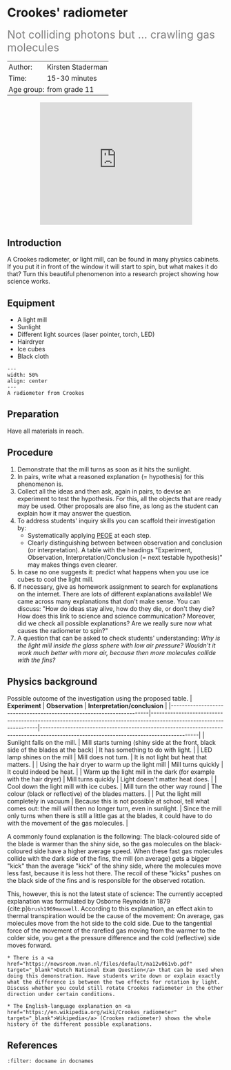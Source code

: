 # Crookes' radiometer
<span style="font-size: 25px; color: gray;">Not colliding photons but ... crawling gas molecules</span> 

<table style="width: 100%; border-collapse: collapse; border: none;">
    <tr style="background-color: var(--background-color);">  
        <td style="text-align: left; padding: 3px; border: none; color: var(--text-color)">Author:</td>
        <td style="text-align: left; padding: 3px; border: none; color: var(--text-color)">Kirsten Staderman</td>
    </tr>
    <tr style="background-color: var(--background-color);"> 
        <td style="text-align: left; padding: 3px; border: none; color: var(--text-color)">Time:</td>
        <td style="text-align: left; padding: 3px; border: none; color: var(--text-color)">15-30 minutes</td>
    </tr>
    <tr style="background-color: var(--background-color);"> 
        <td style="text-align: left; padding: 3px; border: none; color: var(--text-color)">Age group:</td>
        <td style="text-align: left; padding: 3px; border: none; color: var(--text-color)">from grade 11</td>
    </tr>
</table>

<div style="display: flex; justify-content: center;">
    <div style="position: relative; width: 70%; height: 0; padding-bottom: 56.25%;">
        <iframe
            src="https://www.youtube.com/embed/6q4MZDgPy8I?si=A--qq_CQlIKZzKwg"
            style="position: absolute; top: 0; left: 0; width: 100%; height: 100%;"
            frameborder="0"
            allow="accelerometer; autoplay; clipboard-write; encrypted-media; gyroscope; picture-in-picture"
            allowfullscreen
        ></iframe>
    </div>
</div>

## Introduction
A Crookes radiometer, or light mill, can be found in many physics cabinets. If you put it in front of the window it will start to spin, but what makes it do that? Turn this beautiful phenomenon into a research project showing how science works.

## Equipment
- A light mill 
- Sunlight
- Different light sources (laser pointer, torch, LED)
- Hairdryer 
- Ice cubes 
- Black cloth

```{figure} demo59_figure1.jpg
---
width: 50%
align: center
---
A radiometer from Crookes
```

## Preparation
Have all materials in reach.

## Procedure
1.	Demonstrate that the mill turns as soon as it hits the sunlight.
2.	In pairs, write what a reasoned explanation (= hypothesis) for this phenomenon is. 
3.	Collect all the ideas and then ask, again in pairs, to devise an experiment to test the hypothesis. For this, all the objects that are ready may be used. Other proposals are also fine, as long as the student can explain how it may answer the question.
4.	To address students' inquiry skills you can scaffold their investigation by:
    -	Systematically applying [PEOE](../../Pedagogy/PoE.md) at each step.
    -	Clearly distinguishing between  between observation and conclusion (or interpretation). A table with the headings "Experiment, Observation, Interpretation/Conclusion 
(= next testable hypothesis)" may makes things even clearer.	
5.	In case no one suggests it: predict what happens when you use ice cubes to cool the light mill. 
6.	If necessary, give as homework assignment to search for explanations on the internet. There are lots of different explanations available! We came across many explanations that don't make sense. You can discuss: "How do ideas stay alive, how do they die, or don't they die? How does this link to science and science communication? Moreover, did we check all possible explanations? Are we really sure now what causes the radiometer to spin?"
7.	A question that can be asked to check students' understanding: *Why is the light mill inside the glass sphere with low air pressure? Wouldn't it work much better with more air, because then more molecules collide with the fins?*

## Physics background
Possible outcome of the investigation using the proposed table.
| **Experiment**                                                       | **Observation**                                                                                                   | **Interpretation/conclusion**                                                                                                         |
|----------------------------------------------------------------------|-------------------------------------------------------------------------------------------------------------------|---------------------------------------------------------------------------------------------------------------------------------------|
| Sunlight falls on the mill.                                          | Mill starts turning (shiny side at the front, black side of the blades at the back)                               | It has something to do with light.                                                                                                    |
| LED lamp shines on the mill                                          | Mill does not turn.                                                                                               | It is not light but heat that matters.                                                                                                |
| Using the hair dryer to warm up the light mill                       | Mill turns quickly                                                                                                | It could indeed be heat.                                                                                                              |
| Warm up the light mill in the dark (for example with the hair dryer) | Mill turns quickly                                                                                                | Light doesn't matter heat does.                                                                                                       |
| Cool down the light mill with ice cubes.                             | Mill turn the other way round                                                                                     | The colour (black or reflective) of the blades matters.                                                                               |
| Put the light mill completely in vacuum                              | Because this is not possible at school, tell what comes out: the mill will then no longer turn, even in sunlight. | Since the mill only turns when there is still a little gas at the blades, it could have to do with the movement of the gas molecules. |


A commonly found explanation is the following: The black-coloured side of the blade is warmer than the shiny side, so the gas molecules on the black-coloured side have a higher average speed. When these fast gas molecules collide with the dark side of the fins, the mill (on average) gets a bigger "kick" than the average "kick" of the shiny side, where the molecules move less fast, because it is less hot there. The recoil of these "kicks" pushes on the black side of the fins and is responsible for the observed rotation.

This, however, this is not the latest state of science: The currently accepted explanation was formulated by Osborne Reynolds in 1879 {cite:p}`brush1969maxwell`. According to this explanation, an effect akin to thermal transpiration would be the cause of the movement: On average, gas molecules move from the hot side to the cold side. Due to the tangential force of the movement of the rarefied gas moving from the warmer to the colder side, you get a the pressure difference and the cold (reflective) side moves forward.

```{tip}
* There is a <a href="https://newsroom.nvon.nl/files/default/na12v061vb.pdf" target="_blank">Dutch National Exam Question</a> that can be used when doing this demonstration. Have students write down or explain exactly what the difference is between the two effects for rotation by light. Discuss whether you could still rotate Crookes radiometer in the other direction under certain conditions.

* The English-language explanation on <a href="https://en.wikipedia.org/wiki/Crookes_radiometer" target="_blank">Wikipedia</a> (Crookes radiometer) shows the whole history of the different possible explanations.
```

## References
```{bibliography}
:filter: docname in docnames
```
